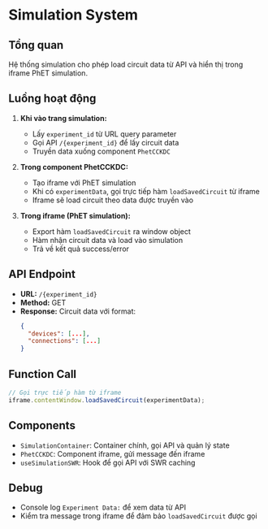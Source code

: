 # Simulation System

## Tổng quan

Hệ thống simulation cho phép load circuit data từ API và hiển thị trong iframe PhET simulation.

## Luồng hoạt động

1. **Khi vào trang simulation:**
   - Lấy `experiment_id` từ URL query parameter
   - Gọi API `/{experiment_id}` để lấy circuit data
   - Truyền data xuống component `PhetCCKDC`

2. **Trong component PhetCCKDC:**
   - Tạo iframe với PhET simulation
   - Khi có `experimentData`, gọi trực tiếp hàm `loadSavedCircuit` từ iframe
   - Iframe sẽ load circuit theo data được truyền vào

3. **Trong iframe (PhET simulation):**
   - Export hàm `loadSavedCircuit` ra window object
   - Hàm nhận circuit data và load vào simulation
   - Trả về kết quả success/error

## API Endpoint

- **URL:** `/{experiment_id}`
- **Method:** GET
- **Response:** Circuit data với format:
  ```json
  {
    "devices": [...],
    "connections": [...]
  }
  ```

## Function Call

```javascript
// Gọi trực tiếp hàm từ iframe
iframe.contentWindow.loadSavedCircuit(experimentData);
```

## Components

- `SimulationContainer`: Container chính, gọi API và quản lý state
- `PhetCCKDC`: Component iframe, gửi message đến iframe
- `useSimulationSWR`: Hook để gọi API với SWR caching

## Debug

- Console log `Experiment Data:` để xem data từ API
- Kiểm tra message trong iframe để đảm bảo `loadSavedCircuit` được gọi

